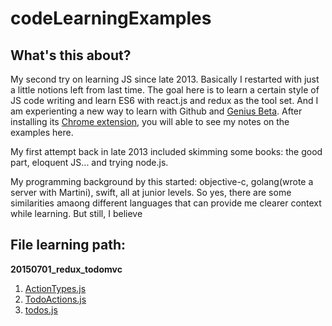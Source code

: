# codeLearningExamples

## What's this about?

My second try on learning JS since late 2013. Basically I restarted with just a little notions left from last time. The goal here is to learn a certain style of JS code writing and learn ES6 with react.js and redux as the tool set. And I am experienting a new way to learn with Github and [Genius Beta](http://genius.com/beta). After installing its [Chrome extension](https://chrome.google.com/webstore/detail/genius-beta/ccaokncpmmjiakalbcfdbfmpcaiddjdn), you will able to see my notes on the examples here.

My first attempt back in late 2013 included skimming some books: the good part, eloquent JS... and trying node.js.

My programming background by this started: objective-c, golang(wrote a server with Martini), swift, all at junior levels. So yes, there are some similarities amaong different languages that can provide me clearer context while learning. But still, I believe  

## File learning path:

**20150701_redux_todomvc**

1. [ActionTypes.js](https://github.com/liweiz/codeLearningExamples/blob/master/20150701_redux_todomvc%2Fconstants%2FActionTypes.js)
2. [TodoActions.js](https://github.com/liweiz/codeLearningExamples/blob/master/20150701_redux_todomvc%2Factions%2FTodoActions.js)
3. [todos.js](https://github.com/liweiz/codeLearningExamples/blob/master/20150701_redux_todomvc%2Fstores%2Ftodos.js)
